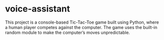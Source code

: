 # voice-assistant
This project is a console-based Tic-Tac-Toe game built using Python, where a human player competes against the computer. The game uses the built-in random module to make the computer’s moves unpredictable.
